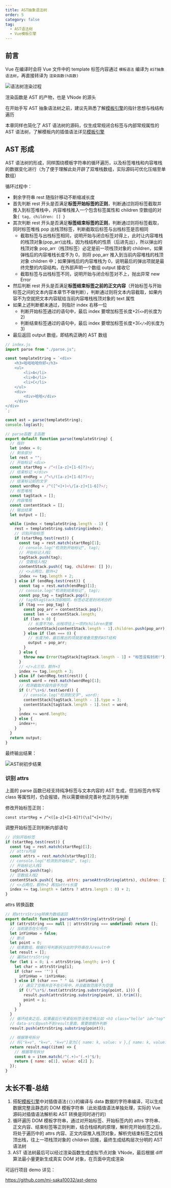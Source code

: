 ```yaml
---
title: AST抽象语法树
order: 5
category: false
tag:
  - AST语法树
  - Vue模板引擎
---
```


## 前言

Vue 在编译时会将 Vue 文件中的 template 标签内容通过 `模板语法` 编译为 `AST抽象语法树`，再直接转译为 `渲染函数(h函数)`

![语法树渲染过程](https://misaka10032.oss-cn-chengdu.aliyuncs.com/Vue/1673951133288.jpg)

渲染函数是 AST 的产物，也是 VNode 的源头

在开始手写 AST 抽象语法树之前，建议先熟悉了解[模板引擎](./4-模板引擎.html)的指针思想与栈结构遍历

本章同样也简化了 AST 语法树的源码，仅生成常规闭合标签与内部常规属性的 AST 语法树，了解模板内的插值语法详见[模板引擎](./4-模板引擎.html)

## AST 形成

AST 语法树的形成，同样围绕模板字符串的循环遍历，以及标签堆栈和内容堆栈的数据变化进行（为了便于理解此处开辟了双堆栈数组，实际源码可优化压缩至单数组）

循环过程中：

- 剩余字符串 rest 随指针移动不断缩减长度
- 首先判断 rest 开头是否满足**标签开始标签的正则**，判断通过则将标签截取并推入到标签堆栈中，内容堆栈推入一个包含标签属性和 children 空数组的对象`{ tag, children: [] }`
- 其次判断 rest 开头是否满足**标签结束标签的正则**，判断通过则将标签截取，同时标签堆栈 pop 出栈顶标签，判断截取后标签与出栈标签是否相同
  - 截取标签与出栈标签相同，说明开始与闭合标签对得上，此时让内容堆栈的栈顶对象(pop_arr)出栈，因为栈结构的性质（后进先出），所以弹出的栈顶对象 pop_arr（栈顶标签）必定是前一项栈顶对象的 children，如果弹栈后的内容堆栈长度不为 0，则将 pop_arr 推入到当前内容堆栈的栈顶对象 children 中；如果弹栈后的内容堆栈为 0，说明最后的弹出项就是最终完整的内容结构，在外部声明一个数组 output 接收它
  - 截取标签与出栈标签不同，说明开始与闭合标签对不上，抛出异常 new Error
- 然后判断 rest 开头是否满足**标签结束标签之前的正文内容**（开始标签与开始标签之间的文本内容本章节不做判断），判断通过则将文本内容截取，如果内容不为空就把文本内容赋给当前内容堆栈栈顶对象的 text 属性
- 如果上述判断都未通过，则指针 index 右移一位
  - 判断开始标签通过的语句中，最后 index 要增加标签长度+2(`<>`的长度为 2)
  - 判断结束标签通过的语句中，最后 index 要增加标签长度+3(`</>`的长度为 3)
- 最后返回 output 数组，即结构正确的 AST 数组

```js
// index.js
import parse from "./parse.js";

const templateString = `<div>
    <h3>哈哈哈哈你好</h3>
    <ul>
        <li>A</li>
        <li>B</li>
        <li>C</li>
    </ul>
    <div>
        <div>哈哈</div>
    </div>
</div>
`;

const ast = parse(templateString);
console.log(ast);
```

```js
// parse函数 主函数
export default function parse(templateString) {
  // 指针
  let index = 0;
  // 剩余部分
  let rest = "";
  // 开始标记 <div>
  const startReg = /^<([a-z]+[1-6]?)>/;
  // 结束标记 </div>
  const endReg = /^<\/([a-z]+[1-6]?)>/;
  // 结束标记前的文字
  const wordReg = /^([^<]+)<\/[a-z]+[1-6]?>/;
  // 标签堆栈
  const tagStack = [];
  // 内容堆栈
  const contentStack = [];
  // 输出结果
  let output = [];

  while (index < templateString.length - 1) {
    rest = templateString.substring(index);
    // 识别开始标签
    if (startReg.test(rest)) {
      const tag = rest.match(startReg)[1];
      // console.log("检测到开始标记", tag);
      // 开始标记入栈1
      tagStack.push(tag);
      // 空数组入栈2
      contentStack.push({ tag, children: [] });
      // <>占两位，额外+2
      index += tag.length + 2;
    } else if (endReg.test(rest)) {
      const tag = rest.match(endReg)[1];
      // console.log("检测到结束标记", tag);
      const pop_tag = tagStack.pop();
      // tag和tagStack顶部相同，标签必定是封闭闭合的
      if (tag === pop_tag) {
        const pop_arr = contentStack.pop();
        const len = contentStack.length;
        if (len > 0) {
          // 长度不为0，出栈项往上一项的children里推
          contentStack[contentStack.length - 1].children.push(pop_arr);
        } else if (len === 0) {
          // 长度为0，最后推出的项就是堆叠完整的AST结构
          output = pop_arr;
        }
      } else {
        throw new Error(tagStack[tagStack.length - 1] + "标签没有封闭!");
      }
      // </>占三位，额外+3
      index += tag.length + 3;
    } else if (wordReg.test(rest)) {
      const word = rest.match(wordReg)[1];
      // 检测截取片段内容不为空
      if (!/^\s+$/.test(word)) {
        // console.log("检测到文字", word);
        contentStack[tagStack.length - 1].type = 3;
        contentStack[tagStack.length - 1].text = word;
      }
      index += word.length;
    } else {
      index++;
    }
  }
  return output;
}
```

最终输出结果：

![AST树初步结果](https://misaka10032.oss-cn-chengdu.aliyuncs.com/Vue/1673964270395.jpg)

### 识别 attrs

上面的 parse 函数已经支持纯净标签与文本内容的 AST 生成，但当标签内书写 class 等属性时，仍会报错，所以需要继续完善补充正则与判断

修改开始标签正则：

`const startReg = /^<([a-z]+[1-6]?)(\s[^<]+)?>/;`

调整开始标签正则判断内部语句

```js
// 识别开始标签
if (startReg.test(rest)) {
  const tag = rest.match(startReg)[1];
  // attrs内容
  const attrs = rest.match(startReg)[2];
  // console.log("检测到开始标记", tag);
  // 开始标记入栈1
  tagStack.push(tag);
  // 空数组入栈2
  contentStack.push({ tag, attrs: parseAttrsString(attrs), children: [] });
  // <>占两位，额外+2 再加attrs长度
  index += tag.length + (attrs ? attrs.length : 0) + 2;
}
```

attrs 转换函数

```js
// 把attrsString转换为数组返回
export default function parseAttrsString(attrsString) {
  if (attrsString === null || attrsString === undefined) return [];
  // 当前是否在引号内
  let inYinHao = false;
  // 断点
  let point = 0;
  // 结果数组，根据引号判断拆分出的字符串存入result中
  let result = [];
  // 遍历attrsString
  for (let i = 0; i < attrsString.length; i++) {
    let char = attrsString[i];
    if (char === '"') {
      inYinHao = !inYinHao;
    } else if (char === " " && !inYinHao) {
      // 遇见了空格并且不在引号中，并且截取范围不为空值
      if (!/^\s*$/.test(attrsString.substring(point, i))) {
        result.push(attrsString.substring(point, i).trim());
        point = i;
      }
    }
  }
  // 循环结束之后，如果最后引号紧贴标签没有空格比如 <h3 class="hello" id="top" data-src="888">
  // data-src会push不到result里面，需要做额外判断
  result.push(attrsString.substring(point));

  // 根据等号拆分
  // 将["k=v", "k=v", "k=v"]变为[{ name: k, value: v },{ name: k, value: v },{ name: k, value: v }]
  return result.map((item) => {
    // 根据等号拆分
    const o = item.match(/^(.+)="(.+)"$/);
    return { name: o[1], value: o[2] };
  });
}
```

## 太长不看-总结

1. 搭配[模板引擎](./4-模板引擎.html)中对插值语法`{{}}`的编译与 data 数据的字符串编译，可以生成数据完整且静态的 DOM 模板字符串（此处插值语法单独处理，实际的 Vue 源码对插值语法解析和 AST 转换是同时进行的）
2. 循环遍历 DOM 模板字符串，通过对开始标签、开始标签内的 attrs 字符串、正文内容、结束标签等正则判断，结合栈结构的原理，解析完开始标签之后，将处于遍历中的 attrs 内容、正文内容推入栈顶对象，解析完结束标签之后栈顶出栈，往上一项栈顶对象的 children 回推，最终生成结构层次分明的 AST 语法树
3. AST 语法树最后可以经过渲染函数生成虚拟节点对象 VNode，最后根据 diff 算法最小量更新生成真实 DOM 对象，在页面中完成渲染

可运行项目 demo 详见：

https://github.com/mi-saka10032/ast-demo